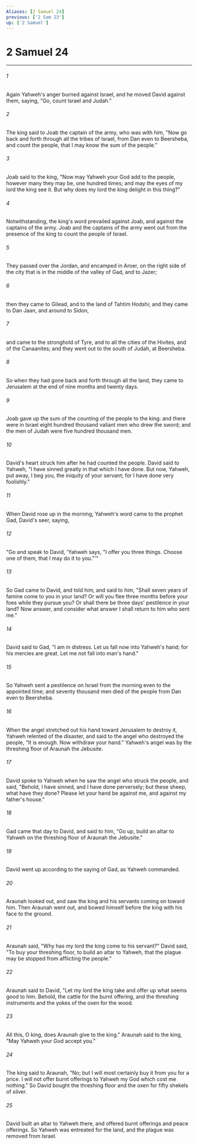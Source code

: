 ```yaml
---
Aliases: [2 Samuel 24]
previous: ['2 Sam 23']
up: ['2 Samuel']
---
```

# 2 Samuel 24
***





###### 1 

Again Yahweh's anger burned against Israel, and he moved David against them, saying, "Go, count Israel and Judah." 



###### 2 

The king said to Joab the captain of the army, who was with him, "Now go back and forth through all the tribes of Israel, from Dan even to Beersheba, and count the people, that I may know the sum of the people." 



###### 3 

Joab said to the king, "Now may Yahweh your God add to the people, however many they may be, one hundred times; and may the eyes of my lord the king see it. But why does my lord the king delight in this thing?" 



###### 4 

Notwithstanding, the king's word prevailed against Joab, and against the captains of the army. Joab and the captains of the army went out from the presence of the king to count the people of Israel. 



###### 5 

They passed over the Jordan, and encamped in Aroer, on the right side of the city that is in the middle of the valley of Gad, and to Jazer; 



###### 6 

then they came to Gilead, and to the land of Tahtim Hodshi; and they came to Dan Jaan, and around to Sidon, 



###### 7 

and came to the stronghold of Tyre, and to all the cities of the Hivites, and of the Canaanites; and they went out to the south of Judah, at Beersheba. 



###### 8 

So when they had gone back and forth through all the land, they came to Jerusalem at the end of nine months and twenty days. 



###### 9 

Joab gave up the sum of the counting of the people to the king: and there were in Israel eight hundred thousand valiant men who drew the sword; and the men of Judah were five hundred thousand men. 



###### 10 

David's heart struck him after he had counted the people. David said to Yahweh, "I have sinned greatly in that which I have done. But now, Yahweh, put away, I beg you, the iniquity of your servant; for I have done very foolishly." 



###### 11 

When David rose up in the morning, Yahweh's word came to the prophet Gad, David's seer, saying, 



###### 12 

"Go and speak to David, 'Yahweh says, "I offer you three things. Choose one of them, that I may do it to you."'" 



###### 13 

So Gad came to David, and told him, and said to him, "Shall seven years of famine come to you in your land? Or will you flee three months before your foes while they pursue you? Or shall there be three days' pestilence in your land? Now answer, and consider what answer I shall return to him who sent me." 



###### 14 

David said to Gad, "I am in distress. Let us fall now into Yahweh's hand; for his mercies are great. Let me not fall into man's hand." 



###### 15 

So Yahweh sent a pestilence on Israel from the morning even to the appointed time; and seventy thousand men died of the people from Dan even to Beersheba. 



###### 16 

When the angel stretched out his hand toward Jerusalem to destroy it, Yahweh relented of the disaster, and said to the angel who destroyed the people, "It is enough. Now withdraw your hand." Yahweh's angel was by the threshing floor of Araunah the Jebusite. 



###### 17 

David spoke to Yahweh when he saw the angel who struck the people, and said, "Behold, I have sinned, and I have done perversely; but these sheep, what have they done? Please let your hand be against me, and against my father's house." 



###### 18 

Gad came that day to David, and said to him, "Go up, build an altar to Yahweh on the threshing floor of Araunah the Jebusite." 



###### 19 

David went up according to the saying of Gad, as Yahweh commanded. 



###### 20 

Araunah looked out, and saw the king and his servants coming on toward him. Then Araunah went out, and bowed himself before the king with his face to the ground. 



###### 21 

Araunah said, "Why has my lord the king come to his servant?" David said, "To buy your threshing floor, to build an altar to Yahweh, that the plague may be stopped from afflicting the people." 



###### 22 

Araunah said to David, "Let my lord the king take and offer up what seems good to him. Behold, the cattle for the burnt offering, and the threshing instruments and the yokes of the oxen for the wood. 



###### 23 

All this, O king, does Araunah give to the king." Araunah said to the king, "May Yahweh your God accept you." 



###### 24 

The king said to Araunah, "No; but I will most certainly buy it from you for a price. I will not offer burnt offerings to Yahweh my God which cost me nothing." So David bought the threshing floor and the oxen for fifty shekels of silver. 



###### 25 

David built an altar to Yahweh there, and offered burnt offerings and peace offerings. So Yahweh was entreated for the land, and the plague was removed from Israel.
